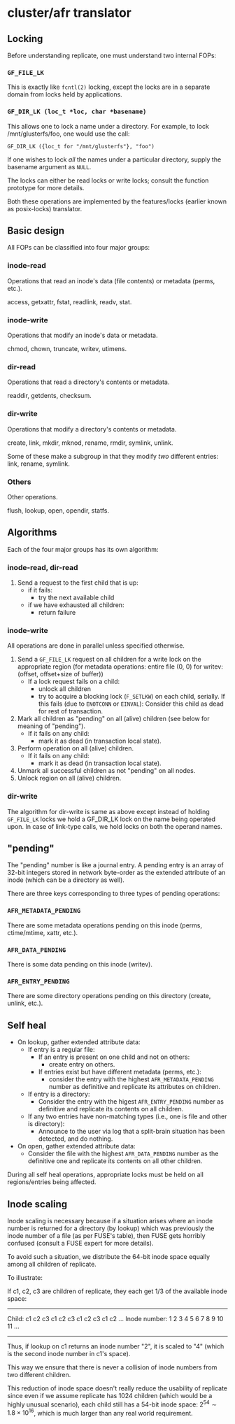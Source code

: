cluster/afr translator
======================

Locking
-------

Before understanding replicate, one must understand two internal FOPs:

### `GF_FILE_LK`

This is exactly like `fcntl(2)` locking, except the locks are in a
separate domain from locks held by applications.

### `GF_DIR_LK (loc_t *loc, char *basename)`

This allows one to lock a name under a directory. For example,
to lock /mnt/glusterfs/foo, one would use the call:

```
GF_DIR_LK ({loc_t for "/mnt/glusterfs"}, "foo")
```

If one wishes to lock *all* the names under a particular directory,
supply the basename argument as `NULL`.

The locks can either be read locks or write locks; consult the
function prototype for more details.

Both these operations are implemented by the features/locks (earlier
known as posix-locks) translator.

Basic design
------------

All FOPs can be classified into four major groups:

### inode-read

Operations that read an inode's data (file contents) or metadata (perms, etc.).

access, getxattr, fstat, readlink, readv, stat.

### inode-write

Operations that modify an inode's data or metadata.

chmod, chown, truncate, writev, utimens.

### dir-read

Operations that read a directory's contents or metadata.

readdir, getdents, checksum.

### dir-write

Operations that modify a directory's contents or metadata.

create, link, mkdir, mknod, rename, rmdir, symlink, unlink.

Some of these make a subgroup in that they modify *two* different entries:
link, rename, symlink.

### Others

Other operations.

flush, lookup, open, opendir, statfs.

Algorithms
----------

Each of the four major groups has its own algorithm:

### inode-read, dir-read

1. Send a request to the first child that is up:
    * if it fails:
        * try the next available child
    * if we have exhausted all children:
        * return failure

### inode-write

 All operations are done in parallel unless specified otherwise.

1. Send a ``GF_FILE_LK`` request on all children for a write lock on the 
   appropriate region
   (for metadata operations: entire file (0, 0) for writev:
   (offset, offset+size of buffer))
    * If a lock request fails on a child:
        * unlock all children
        * try to acquire a blocking lock (`F_SETLKW`) on each child, serially.
	  If this fails (due to `ENOTCONN` or `EINVAL`):
          Consider this child as dead for rest of transaction.
2. Mark all children as "pending" on all (alive) children (see below for 
meaning of "pending").
    * If it fails on any child:
        * mark it as dead (in transaction local state).
3. Perform operation on all (alive) children.
    * If it fails on any child:
        * mark it as dead (in transaction local state).
4. Unmark all successful children as not "pending" on all nodes.
5. Unlock region on all (alive) children.

### dir-write

 The algorithm for dir-write is same as above except instead of holding
 `GF_FILE_LK` locks we hold a GF_DIR_LK lock on the name being operated upon.
 In case of link-type calls, we hold locks on both the operand names.

"pending"
---------

The "pending" number is like a journal entry. A pending entry is an
array of 32-bit integers stored in network byte-order as the extended
attribute of an inode (which can be a directory as well).

There are three keys corresponding to three types of pending operations:

### `AFR_METADATA_PENDING`

There are some metadata operations pending on this inode (perms, ctime/mtime,
xattr, etc.).

### `AFR_DATA_PENDING`

There is some data pending on this inode (writev).

### `AFR_ENTRY_PENDING`

There are some directory operations pending on this directory
(create, unlink, etc.).

Self heal
---------

* On lookup, gather extended attribute data:
    * If entry is a regular file:
        * If an entry is present on one child and not on others:
            * create entry on others.
        * If entries exist but have different metadata (perms, etc.):
            * consider the entry with the highest `AFR_METADATA_PENDING` number as
              definitive and replicate its attributes on children.
    * If entry is a directory:
        * Consider the entry with the higest `AFR_ENTRY_PENDING` number as
          definitive and replicate its contents on all children.
    * If any two entries have non-matching types (i.e., one is file and
      other is directory):
        * Announce to the user via log that a split-brain situation has been
          detected, and do nothing.
* On open, gather extended attribute data:
    * Consider the file with the highest `AFR_DATA_PENDING` number as
      the definitive one and replicate its contents on all other
      children.

During all self heal operations, appropriate locks must be held on all
regions/entries being affected.

Inode scaling
-------------

Inode scaling is necessary because if a situation arises where an inode number 
is returned for a directory (by lookup) which was previously the inode number 
of a file (as per FUSE's table), then FUSE gets horribly confused (consult a 
FUSE expert for more details).

To avoid such a situation, we distribute the 64-bit inode space equally
among all children of replicate.

To illustrate:

If c1, c2, c3 are children of replicate, they each get 1/3 of the available
inode space:

-------------  --  --  --  --  --  --  --  --  --  --  --  ---
Child:         c1  c2  c3  c1  c2  c3  c1  c2  c3  c1  c2  ...
Inode number:  1    2   3   4   5   6   7   8   9  10  11  ...
-------------  --  --  --  --  --  --  --  --  --  --  --  ---

Thus, if lookup on c1 returns an inode number "2", it is scaled to "4"
(which is the second inode number in c1's space).

This way we ensure that there is never a collision of inode numbers from
two different children.

This reduction of inode space doesn't really reduce the usability of
replicate since even if we assume replicate has 1024 children (which would be a
highly unusual scenario), each child still has a 54-bit inode space:
$2^{54} \sim 1.8 \times 10^{16}$, which is much larger than any real
world requirement.
